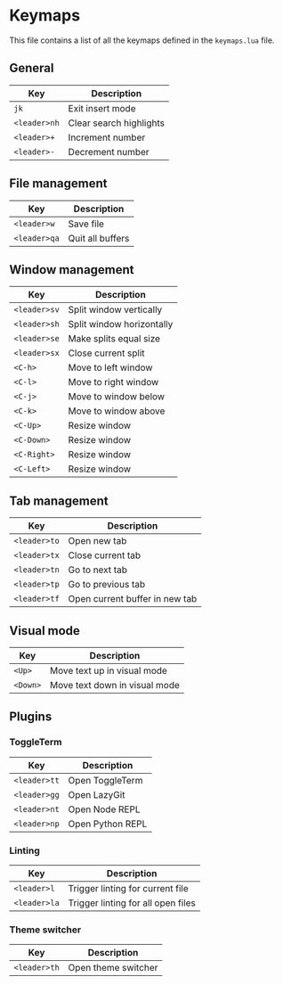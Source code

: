 # Keymaps

This file contains a list of all the keymaps defined in the `keymaps.lua` file.

## General

| Key | Description |
| --- | --- |
| `jk` | Exit insert mode |
| `<leader>nh` | Clear search highlights |
| `<leader>+` | Increment number |
| `<leader>-` | Decrement number |

## File management

| Key | Description |
| --- | --- |
| `<leader>w` | Save file |
| `<leader>qa` | Quit all buffers |

## Window management

| Key | Description |
| --- | --- |
| `<leader>sv` | Split window vertically |
| `<leader>sh` | Split window horizontally |
| `<leader>se` | Make splits equal size |
| `<leader>sx` | Close current split |
| `<C-h>` | Move to left window |
| `<C-l>` | Move to right window |
| `<C-j>` | Move to window below |
| `<C-k>` | Move to window above |
| `<C-Up>` | Resize window |
| `<C-Down>` | Resize window |
| `<C-Right>` | Resize window |
| `<C-Left>` | Resize window |

## Tab management

| Key | Description |
| --- | --- |
| `<leader>to` | Open new tab |
| `<leader>tx` | Close current tab |
| `<leader>tn` | Go to next tab |
| `<leader>tp` | Go to previous tab |
| `<leader>tf` | Open current buffer in new tab |

## Visual mode

| Key | Description |
| --- | --- |
| `<Up>` | Move text up in visual mode |
| `<Down>` | Move text down in visual mode |

## Plugins

### ToggleTerm

| Key | Description |
| --- | --- |
| `<leader>tt` | Open ToggleTerm |
| `<leader>gg` | Open LazyGit |
| `<leader>nt` | Open Node REPL |
| `<leader>np` | Open Python REPL |

### Linting

| Key | Description |
| --- | --- |
| `<leader>l` | Trigger linting for current file |
| `<leader>la` | Trigger linting for all open files |

### Theme switcher

| Key | Description |
| --- | --- |
| `<leader>th` | Open theme switcher |
